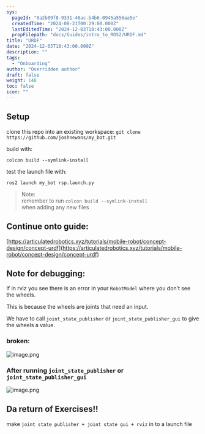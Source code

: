 ```yaml
---
sys:
  pageId: "0a2b09f8-9331-46ac-b4b6-0945a556aa5e"
  createdTime: "2024-08-21T00:29:00.000Z"
  lastEditedTime: "2024-12-03T18:43:00.000Z"
  propFilepath: "docs/Guides/intro_to_ROS2/URDF.md"
title: "URDF"
date: "2024-12-03T18:43:00.000Z"
description: ""
tags:
  - "Onboarding"
author: "Overridden author"
draft: false
weight: 148
toc: false
icon: ""
---
```


## Setup

clone this repo into an existing workspace:
`git clone https://github.com/joshnewans/my_bot.git`

build with:

`colcon build --symlink-install`

test the launch file with:

`ros2 launch my_bot rsp.launch.py`

> Note:  
> remember to run `colcon build --symlink-install`  
> when adding any new files

## Continue onto guide:

[https://articulatedrobotics.xyz/tutorials/mobile-robot/concept-design/concept-urdf](https://articulatedrobotics.xyz/tutorials/mobile-robot/concept-design/concept-urdf)

## Note for debugging:

If in rviz you see there is an error in your `RobotModel` where you don’t see the wheels.

This is because the wheels are joints that need an input. 

We have to call `joint_state_publisher` or `joint_state_publisher_gui` to give the wheels a value.

### broken:

![image.png](https://prod-files-secure.s3.us-west-2.amazonaws.com/d518164a-d88e-44d1-a4ee-3adb3bd8bce0/96a1d089-1f17-4dbf-8563-f2aef56a4d37/image.png?X-Amz-Algorithm=AWS4-HMAC-SHA256&X-Amz-Content-Sha256=UNSIGNED-PAYLOAD&X-Amz-Credential=ASIAZI2LB4664X7GU3YE%2F20250424%2Fus-west-2%2Fs3%2Faws4_request&X-Amz-Date=20250424T090920Z&X-Amz-Expires=3600&X-Amz-Security-Token=IQoJb3JpZ2luX2VjEHkaCXVzLXdlc3QtMiJHMEUCIQDVTXqsNaANbQsj15%2FavtsexURFl0hQ%2B%2B1BS67g2nX3rAIgZZD6Re3R0G1PaR8Xx7yOGRlHT9PcOwRWJMsaBaUpp2wq%2FwMIERAAGgw2Mzc0MjMxODM4MDUiDF8ZPc4bi5Tte%2FGbIircA7zZldcRRk0bTNS0qqL7bZRT9RTaNPEPMHY07qunFI7K7h9WXYSfHVPTZGTTVRDuqAnIUj%2FH039CrX9H0aWHAgctS%2BBsFXJ7J5zMsjuF3GYIkheR9VTxA%2Bf8Yy0zWhWCPSUJ21AYzjgBXMrbCJ1Y8scXqP9CIFnYEt5RYjkK1JJ0M6KgJrS2XGZ63QDOG88RdhJ26Qmvh32mfAejTvdm3oUgOFg3p6oVcPgmM5XTEQXGXqg4vAiWmctoioiZ6RYXI4WBvhQobp9ko5hieiW0%2FxrBccEe5U%2FCiIZjcibQBQL3oAoyZmAa7%2F2pRq0c%2FxlxX%2Bjq%2BoJc5fXxbtG3WN31O0hyG%2B8642LKdLmzH2osBa53HExEpVvVHU%2FNC6V%2F5PtEiQeNt%2BjyRUjR%2BbHy14V8t2ObdC1D31FUZuMYrZdp%2FGiB6esMub%2BneoGLLCkjr8JkdU4agqTjX4pkoiPAumSuirXs4nswWKGwrwbf8RvNrZGVNtIMPdiZ3BQdfnYlBy1pdbjsJkJL2STlJJ%2BbVlP7c%2FaVv0PoB%2BCHlYhqsRKpWfDlYZyTcvG1j1UTRQUDzxh%2F0fBRzPbQZMXufzC7gDdqQFUdvvZ8VHg7Qm9ifEj2WKApDti5FLbRbuP2nfXdMLDpp8AGOqUBqHvXsNr4Aj%2BH%2FUG26mwxwW3fEuPJYyDEtvgvEy%2BzHrYJW4P4cjXZ8EMVFkVWw2ETxyAttqmw1YLOvp%2F2GlNt9XJ3%2F882wj89p7rZERtHjZ0uZL6H%2B1klELbhFeIODVR%2B8pW7rS2EM%2Fo03LEGy3jNFqmOTruXBApJ52M19v9HKzQir7%2B2vzxQLF4%2BhESVmBKKrtBdiBq4uMv2aalMQptJeuFXIxDv&X-Amz-Signature=cbeb2b37513ebe5447aebb82f899d327ad78683416783acfceda9b9f316bfd0e&X-Amz-SignedHeaders=host&x-id=GetObject)

### After running `joint_state_publisher` or `joint_state_publisher_gui`

![image.png](https://prod-files-secure.s3.us-west-2.amazonaws.com/d518164a-d88e-44d1-a4ee-3adb3bd8bce0/130c99c7-1b0b-4031-9953-844fc3950ff4/image.png?X-Amz-Algorithm=AWS4-HMAC-SHA256&X-Amz-Content-Sha256=UNSIGNED-PAYLOAD&X-Amz-Credential=ASIAZI2LB4664X7GU3YE%2F20250424%2Fus-west-2%2Fs3%2Faws4_request&X-Amz-Date=20250424T090920Z&X-Amz-Expires=3600&X-Amz-Security-Token=IQoJb3JpZ2luX2VjEHkaCXVzLXdlc3QtMiJHMEUCIQDVTXqsNaANbQsj15%2FavtsexURFl0hQ%2B%2B1BS67g2nX3rAIgZZD6Re3R0G1PaR8Xx7yOGRlHT9PcOwRWJMsaBaUpp2wq%2FwMIERAAGgw2Mzc0MjMxODM4MDUiDF8ZPc4bi5Tte%2FGbIircA7zZldcRRk0bTNS0qqL7bZRT9RTaNPEPMHY07qunFI7K7h9WXYSfHVPTZGTTVRDuqAnIUj%2FH039CrX9H0aWHAgctS%2BBsFXJ7J5zMsjuF3GYIkheR9VTxA%2Bf8Yy0zWhWCPSUJ21AYzjgBXMrbCJ1Y8scXqP9CIFnYEt5RYjkK1JJ0M6KgJrS2XGZ63QDOG88RdhJ26Qmvh32mfAejTvdm3oUgOFg3p6oVcPgmM5XTEQXGXqg4vAiWmctoioiZ6RYXI4WBvhQobp9ko5hieiW0%2FxrBccEe5U%2FCiIZjcibQBQL3oAoyZmAa7%2F2pRq0c%2FxlxX%2Bjq%2BoJc5fXxbtG3WN31O0hyG%2B8642LKdLmzH2osBa53HExEpVvVHU%2FNC6V%2F5PtEiQeNt%2BjyRUjR%2BbHy14V8t2ObdC1D31FUZuMYrZdp%2FGiB6esMub%2BneoGLLCkjr8JkdU4agqTjX4pkoiPAumSuirXs4nswWKGwrwbf8RvNrZGVNtIMPdiZ3BQdfnYlBy1pdbjsJkJL2STlJJ%2BbVlP7c%2FaVv0PoB%2BCHlYhqsRKpWfDlYZyTcvG1j1UTRQUDzxh%2F0fBRzPbQZMXufzC7gDdqQFUdvvZ8VHg7Qm9ifEj2WKApDti5FLbRbuP2nfXdMLDpp8AGOqUBqHvXsNr4Aj%2BH%2FUG26mwxwW3fEuPJYyDEtvgvEy%2BzHrYJW4P4cjXZ8EMVFkVWw2ETxyAttqmw1YLOvp%2F2GlNt9XJ3%2F882wj89p7rZERtHjZ0uZL6H%2B1klELbhFeIODVR%2B8pW7rS2EM%2Fo03LEGy3jNFqmOTruXBApJ52M19v9HKzQir7%2B2vzxQLF4%2BhESVmBKKrtBdiBq4uMv2aalMQptJeuFXIxDv&X-Amz-Signature=a04dc301a5cf53aa2d2c7506d39bf13c20c1fe126e4be51f282faddd01fb3261&X-Amz-SignedHeaders=host&x-id=GetObject)

## Da return of Exercises!!

make `joint state publisher + joint state gui + rviz` in to a launch file
